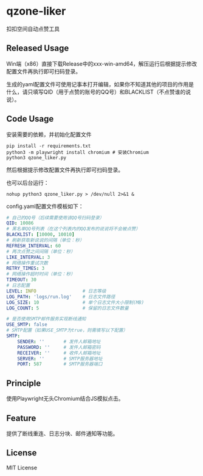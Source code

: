# qzone-liker
扣扣空间自动点赞工具

## Released Usage
Win端（x86）直接下载Release中的xxx-win-amd64，解压运行后根据提示修改配置文件再执行即可扫码登录。

生成的yaml配置文件可使用记事本打开编辑，如果你不知道其他的项目的作用是什么，请只填写QID（用于点赞的账号的QQ号）和BLACKLIST（不点赞谁的说说）。

## Code Usage
安装需要的依赖，并初始化配置文件
```shell
pip install -r requirements.txt
python3 -m playwright install chromium # 安装Chromium
python3 qzone_liker.py
```
然后根据提示修改配置文件再执行即可扫码登录。

也可以后台运行：
```shell
nohup python3 qzone_liker.py > /dev/null 2>&1 &
```
config.yaml配置文件模板如下：
```yaml
# 自己的QQ号（后续需要使用该QQ号扫码登录）
QID: 10086
# 黑名单QQ号列表（在这个列表内的QQ发布的说说将不会被点赞）
BLACKLIST: [10000, 10010]
# 刷新获取新说说的间隔（单位：秒）
REFRESH_INTERVAL: 60
# 两次点赞之间间隔（单位：秒）
LIKE_INTERVAL: 3
# 网络操作重试次数
RETRY_TIMES: 3
# 网络操作超时时间（单位：秒）
TIMEOUT: 30
# 日志配置
LEVEL: INFO                 # 日志等级
LOG_PATH: 'logs/run.log'    # 日志文件路径
LOG_SIZE: 10                # 单个日志文件大小限制(MB)
LOG_COUNT: 5                # 保留的日志文件数量

# 是否使用SMTP邮件服务实现断线通知
USE_SMTP: false
# SMTP配置（如果USE_SMTP为true，则需填写以下配置）
SMTP:
    SENDER: ''       # 发件人邮箱地址
    PASSWORD: ''     # 发件人邮箱密码
    RECEIVER: ''     # 收件人邮箱地址
    SERVER: ''       # SMTP服务器地址
    PORT: 587        # SMTP服务器端口
```

## Principle
使用Playwright无头Chromium结合JS模拟点击。

## Feature
提供了断线重连、日志分块、邮件通知等功能。

## License
MIT License
